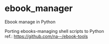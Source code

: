 # ebook_manager
Ebook manage in Python

Porting ebooks-managing shell scripts to Python  
ref.: https://github.com/na--/ebook-tools
